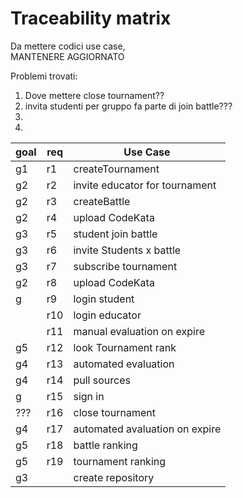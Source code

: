 # Traceability matrix

Da mettere codici use case,  
MANTENERE AGGIORNATO  

Problemi trovati:
1. Dove mettere close tournament??
2. invita studenti per gruppo fa parte di join battle???
3. 
4. 

| goal          |  req          | Use Case      |  
|---------------|---------------|---------------|
|            g1 |      r1      |   createTournament   |               
|     g2        |   r2          | invite educator for tournament     | 
|            g2 |      r3      |   createBattle |
|     g2        |   r4          | upload CodeKata |             
|            g3 |      r5      | student join battle|              
|     g3        |   r6          |invite Students x battle|             
|            g3 |      r7      | subscribe tournament|             
|     g2        |   r8          |upload CodeKata|             
|            g |      r9      |  login student|             
|             |   r10          |login educator|             
|               |   r11          | manual evaluation on expire|            
|     g5        |   r12          | look Tournament rank|            
|     g4        |   r13          | automated evaluation|           
|     g4        |   r14          | pull sources|           
|     g        |   r15          | sign in|           
|     ???        |   r16          | close tournament|           
|     g4        |   r17          | automated avaluation on expire|           
|     g5        |   r18          | battle ranking|  
|     g5        |   r19          | tournament ranking|  
|g3  |      | create repository|




